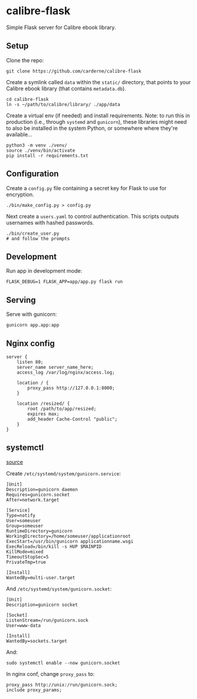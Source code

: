 # calibre-flask
Simple Flask server for Calibre ebook library.

## Setup
Clone the repo:
```
git clone https://github.com/carderne/calibre-flask
```

Create a symlink called `data` within the `static/` directory, that points to your Calibre ebook library (that contains `metadata.db`).
```
cd calibre-flask
ln -s ~/path/to/calibre/library/ ./app/data
```

Create a virtual env (if needed) and install requirements. Note: to run this in production (i.e., through `systemd` and `gunicorn`), these libraries might need to also be installed in the system Python, or somewhere where they're available...
```
python3 -m venv ./venv/
source ./venv/bin/activate
pip install -r requirements.txt
```

## Configuration
Create a `config.py` file containing a secret key for Flask to use for encryption.
```
./bin/make_config.py > config.py
```

Next create a `users.yaml` to control authentication. This scripts outputs usernames with hashed passwords.
```
./bin/create_user.py
# and follow the prompts
```

## Development
Run app in development mode:
```
FLASK_DEBUG=1 FLASK_APP=app/app.py flask run
```

## Serving
Serve with gunicorn:
```
gunicorn app.app:app
```

## Nginx config
```
server {
    listen 80;
    server_name server_name_here;
    access_log /var/log/nginx/access.log;

    location / {
        proxy_pass http://127.0.0.1:8000;
    }

    location /resized/ {
        root /path/to/app/resized;
        expires max;
        add_header Cache-Control "public";
    }
}
```

## systemctl
[source](https://docs.gunicorn.org/en/stable/deploy.html)

Create `/etc/systemd/system/gunicorn.service`:
```
[Unit]
Description=gunicorn daemon
Requires=gunicorn.socket
After=network.target

[Service]
Type=notify
User=someuser
Group=someuser
RuntimeDirectory=gunicorn
WorkingDirectory=/home/someuser/applicationroot
ExecStart=/usr/bin/gunicorn applicationname.wsgi
ExecReload=/bin/kill -s HUP $MAINPID
KillMode=mixed
TimeoutStopSec=5
PrivateTmp=true

[Install]
WantedBy=multi-user.target
```

And `/etc/systemd/system/gunicorn.socket`:
```
[Unit]
Description=gunicorn socket

[Socket]
ListenStream=/run/gunicorn.sock
User=www-data

[Install]
WantedBy=sockets.target
```

And:
```
sudo systemctl enable --now gunicorn.socket
```

In nginx conf, change `proxy_pass` to:
```
proxy_pass http://unix:/run/gunicorn.sock;
include proxy_params;
```
